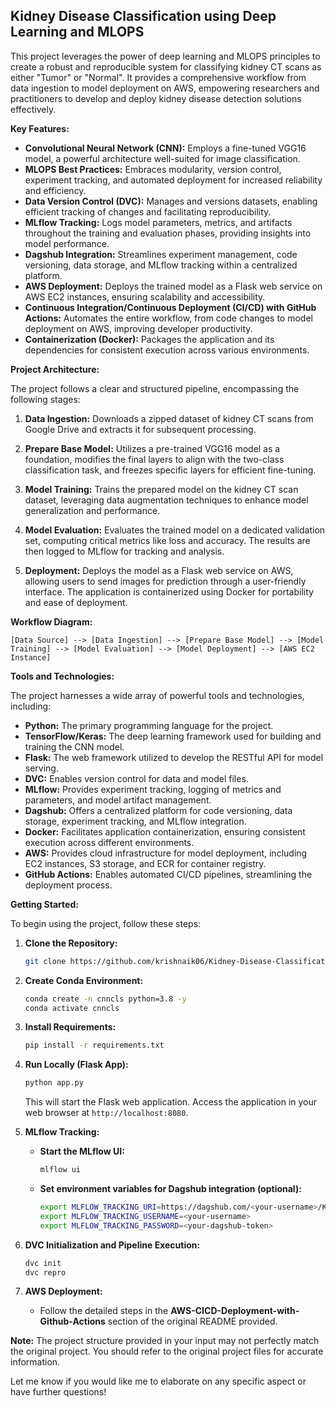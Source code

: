 ## Kidney Disease Classification using Deep Learning and MLOPS

This project leverages the power of deep learning and MLOPS principles to create a robust and reproducible system for classifying kidney CT scans as either "Tumor" or "Normal". It provides a comprehensive workflow from data ingestion to model deployment on AWS, empowering researchers and practitioners to develop and deploy kidney disease detection solutions effectively. 

**Key Features:**

* **Convolutional Neural Network (CNN):** Employs a fine-tuned VGG16 model, a powerful architecture well-suited for image classification.
* **MLOPS Best Practices:** Embraces modularity, version control, experiment tracking, and automated deployment for increased reliability and efficiency.
* **Data Version Control (DVC):**  Manages and versions datasets, enabling efficient tracking of changes and facilitating reproducibility.
* **MLflow Tracking:** Logs model parameters, metrics, and artifacts throughout the training and evaluation phases, providing insights into model performance.
* **Dagshub Integration:**  Streamlines experiment management, code versioning, data storage, and MLflow tracking within a centralized platform.
* **AWS Deployment:**  Deploys the trained model as a Flask web service on AWS EC2 instances, ensuring scalability and accessibility.
* **Continuous Integration/Continuous Deployment (CI/CD) with GitHub Actions:**  Automates the entire workflow, from code changes to model deployment on AWS, improving developer productivity.
* **Containerization (Docker):** Packages the application and its dependencies for consistent execution across various environments.

**Project Architecture:**

The project follows a clear and structured pipeline, encompassing the following stages:

1. **Data Ingestion:**  Downloads a zipped dataset of kidney CT scans from Google Drive and extracts it for subsequent processing.

2. **Prepare Base Model:**  Utilizes a pre-trained VGG16 model as a foundation, modifies the final layers to align with the two-class classification task, and freezes specific layers for efficient fine-tuning.

3. **Model Training:**  Trains the prepared model on the kidney CT scan dataset, leveraging data augmentation techniques to enhance model generalization and performance.

4. **Model Evaluation:**  Evaluates the trained model on a dedicated validation set, computing critical metrics like loss and accuracy. The results are then logged to MLflow for tracking and analysis.

5. **Deployment:**  Deploys the model as a Flask web service on AWS, allowing users to send images for prediction through a user-friendly interface. The application is containerized using Docker for portability and ease of deployment.

**Workflow Diagram:**

```
[Data Source] --> [Data Ingestion] --> [Prepare Base Model] --> [Model Training] --> [Model Evaluation] --> [Model Deployment] --> [AWS EC2 Instance]
```

**Tools and Technologies:**

The project harnesses a wide array of powerful tools and technologies, including:

* **Python:** The primary programming language for the project.
* **TensorFlow/Keras:** The deep learning framework used for building and training the CNN model.
* **Flask:**  The web framework utilized to develop the RESTful API for model serving.
* **DVC:**  Enables version control for data and model files.
* **MLflow:**  Provides experiment tracking, logging of metrics and parameters, and model artifact management.
* **Dagshub:** Offers a centralized platform for code versioning, data storage, experiment tracking, and MLflow integration.
* **Docker:**  Facilitates application containerization, ensuring consistent execution across different environments.
* **AWS:** Provides cloud infrastructure for model deployment, including EC2 instances, S3 storage, and ECR for container registry.
* **GitHub Actions:**  Enables automated CI/CD pipelines, streamlining the deployment process.

**Getting Started:**

To begin using the project, follow these steps:

1. **Clone the Repository:**
   ```bash
   git clone https://github.com/krishnaik06/Kidney-Disease-Classification-Deep-Learning-Project
   ```

2. **Create Conda Environment:**
   ```bash
   conda create -n cnncls python=3.8 -y
   conda activate cnncls
   ```

3. **Install Requirements:**
   ```bash
   pip install -r requirements.txt
   ```

4. **Run Locally (Flask App):**
   ```bash
   python app.py
   ```
   This will start the Flask web application. Access the application in your web browser at `http://localhost:8080`.

5. **MLflow Tracking:**
   * **Start the MLflow UI:**
     ```bash
     mlflow ui 
     ```
   * **Set environment variables for Dagshub integration (optional):**
     ```bash
     export MLFLOW_TRACKING_URI=https://dagshub.com/<your-username>/Kidney-Disease-Classification-MLflow-DVC.mlflow
     export MLFLOW_TRACKING_USERNAME=<your-username> 
     export MLFLOW_TRACKING_PASSWORD=<your-dagshub-token> 
     ```

6. **DVC Initialization and Pipeline Execution:**
   ```bash
   dvc init
   dvc repro 
   ```

7. **AWS Deployment:**
   * Follow the detailed steps in the **AWS-CICD-Deployment-with-Github-Actions** section of the original README provided. 

**Note:** The project structure provided in your input may not perfectly match the original project. You should refer to the original project files for accurate information. 

Let me know if you would like me to elaborate on any specific aspect or have further questions! 
